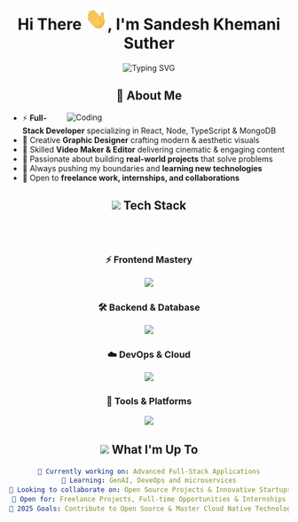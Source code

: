 # <h1 align="center">Hi There <img src="https://raw.githubusercontent.com/ABSphreak/ABSphreak/master/gifs/Hi.gif" width="40px" height="40px" />, I'm Sandesh Khemani Suther</h1>

<div align="center">
  <img src="https://readme-typing-svg.demolab.com?font=Fira+Code&weight=700&size=24&pause=1000&color=F75C7E&center=true&vCenter=true&random=false&width=650&lines=Hello+Fellow+%3C%2FDevelopers%3E;Full-Stack+Developer;Graphic+Designer;Video+Editor;Freelancer;Always+Learning+New+Tech" alt="Typing SVG" />
</div>

## <div align="center">💫 About Me</div>

<img align="right" alt="Coding" width="400" src="https://media.giphy.com/media/qgQUggAC3Pfv687qPC/giphy.gif">

<ul>
  <li>⚡ <b>Full-Stack Developer</b> specializing in React, Node, TypeScript & MongoDB</li>
  <li>🎨 Creative <b>Graphic Designer</b> crafting modern & aesthetic visuals</li>
  <li>🎥 Skilled <b>Video Maker & Editor</b> delivering cinematic & engaging content</li>
  <li>🚀 Passionate about building <b>real-world projects</b> that solve problems</li>
  <li>🎯 Always pushing my boundaries and <b>learning new technologies</b></li>
  <li>🤝 Open to <b>freelance work, internships, and collaborations</b></li>
</ul>


<div align="center">

## <img src="https://media2.giphy.com/media/QssGEmpkyEOhBCb7e1/giphy.gif?cid=ecf05e47a0n3gi1bfqntqmob8g9aid1oyj2wr3ds3mg700bl&rid=giphy.gif" width="32px"> **Tech Stack**

<br>
<br>

<div align="center">

### ⚡ **Frontend Mastery**
<p>
   <img src="https://skillicons.dev/icons?i=js,ts,python,cpp,html,css" />
</p>

### 🛠️ **Backend & Database**
<p>
  <img src="https://skillicons.dev/icons?i=nodejs,express,fastapi,mongodb,postgresql,mysql,prisma,supabase" />
</p>

### ☁️ **DevOps & Cloud**
<p>
  <img src="https://skillicons.dev/icons?i=docker,aws,gcp,azure,kubernetes,linux,nginx" />
</p>

### 🔧 **Tools & Platforms**
<p>
  <img src="https://skillicons.dev/icons?i=git,github,vscode,postman,vercel,netlify,figma" />
</p>

</div>


## <img src="https://media.giphy.com/media/j2pOGeGYKe2xCCKwfi/giphy.gif" width="32px"> **What I'm Up To**

```yaml
🔭 Currently working on: Advanced Full-Stack Applications
🌱 Learning: GenAI, DeveOps and microservices
👯 Looking to collaborate on: Open Source Projects & Innovative Startups  
💼 Open for: Freelance Projects, Full-time Opportunities & Internships
🎯 2025 Goals: Contribute to Open Source & Master Cloud Native Technologies
```
</div>
